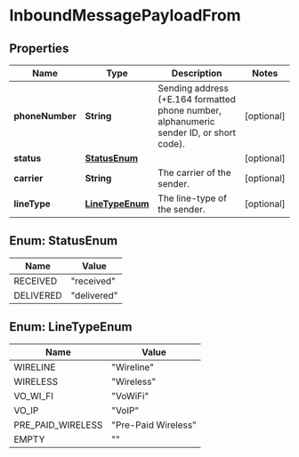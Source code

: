 

# InboundMessagePayloadFrom


## Properties

| Name | Type | Description | Notes |
|------------ | ------------- | ------------- | -------------|
|**phoneNumber** | **String** | Sending address (+E.164 formatted phone number, alphanumeric sender ID, or short code). |  [optional] |
|**status** | [**StatusEnum**](#StatusEnum) |  |  [optional] |
|**carrier** | **String** | The carrier of the sender. |  [optional] |
|**lineType** | [**LineTypeEnum**](#LineTypeEnum) | The line-type of the sender. |  [optional] |



## Enum: StatusEnum

| Name | Value |
|---- | -----|
| RECEIVED | &quot;received&quot; |
| DELIVERED | &quot;delivered&quot; |



## Enum: LineTypeEnum

| Name | Value |
|---- | -----|
| WIRELINE | &quot;Wireline&quot; |
| WIRELESS | &quot;Wireless&quot; |
| VO_WI_FI | &quot;VoWiFi&quot; |
| VO_IP | &quot;VoIP&quot; |
| PRE_PAID_WIRELESS | &quot;Pre-Paid Wireless&quot; |
| EMPTY | &quot;&quot; |



